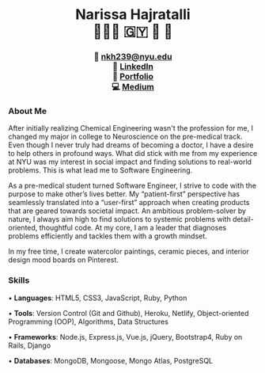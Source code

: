 # <div align="center">Narissa Hajratalli <br/> 👩🏾‍💻 🇬🇾 🧠 🎨 </div> #

### <div align="center"> 📧  nkh239@nyu.edu <br/> 🔗  [LinkedIn](https://www.linkedin.com/in/narissa-hajratalli/) <br/> 💼  [Portfolio](narissa-hajratalli.com) <br/> 💻  [Medium](https://medium.com/@narissa_hajratalli) </div>
###


### About Me 
After initially realizing Chemical Engineering wasn't the profession for me, I changed my major in college to Neuroscience on the pre-medical track. Even though I never truly had dreams of becoming a doctor, I have a desire to help others in profound ways. What did stick with me from my experience at NYU was my interest in social impact and finding solutions to real-world problems. This is what lead me to Software Engineering.

As a pre-medical student turned Software Engineer, I strive to code with the purpose to make other’s lives better. My “patient-first” perspective has seamlessly translated into a “user-first” approach when creating products that are geared towards societal impact. An ambitious problem-solver by nature, I always aim high to find solutions to systemic problems with detail-oriented, thoughtful code. At my core, I am a leader that diagnoses problems efficiently and tackles them with a growth mindset.

In my free time, I create watercolor paintings, ceramic pieces, and interior design mood boards on Pinterest.


### Skills ###
• **Languages**:
HTML5, CSS3, JavaScript, Ruby, Python

• **Tools**:
Version Control (Git and Github), Heroku, Netlify, Object-oriented Programming (OOP), Algorithms, Data Structures

• **Frameworks**:
Node.js, Express.js, Vue.js, jQuery, Bootstrap4, Ruby on Rails, Django

• **Databases**:
MongoDB, Mongoose, Mongo Atlas, PostgreSQL

